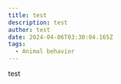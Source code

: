 ```yaml
---
title: test
description: test
author: test
date: 2024-04-06T03:30:04.165Z
tags:
  - Animal behavior
---
```

t﻿est